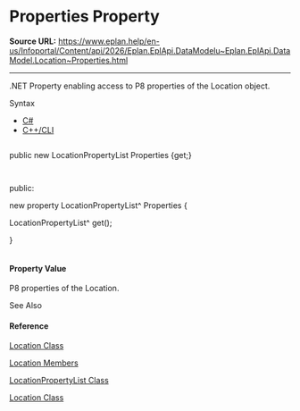 # Properties Property

**Source URL:** https://www.eplan.help/en-us/Infoportal/Content/api/2026/Eplan.EplApi.DataModelu~Eplan.EplApi.DataModel.Location~Properties.html

---

.NET Property enabling access to P8 properties of the Location object.

Syntax

- [C#](#i-syntax-CS)
- [C++/CLI](#i-syntax-CPP2005)

```
```
public new LocationPropertyList Properties {get;}
```
```

```
```
public:
new property LocationPropertyList^ Properties {
   LocationPropertyList^ get();
}
```
```

#### Property Value

P8 properties of the Location.



See Also

#### Reference

[Location Class](Eplan.EplApi.DataModelu~Eplan.EplApi.DataModel.Location.html)
  
[Location Members](Eplan.EplApi.DataModelu~Eplan.EplApi.DataModel.Location_members.html)
  
[LocationPropertyList Class](Eplan.EplApi.DataModelu~Eplan.EplApi.DataModel.LocationPropertyList.html)
  
[Location Class](Eplan.EplApi.DataModelu~Eplan.EplApi.DataModel.Location.html)